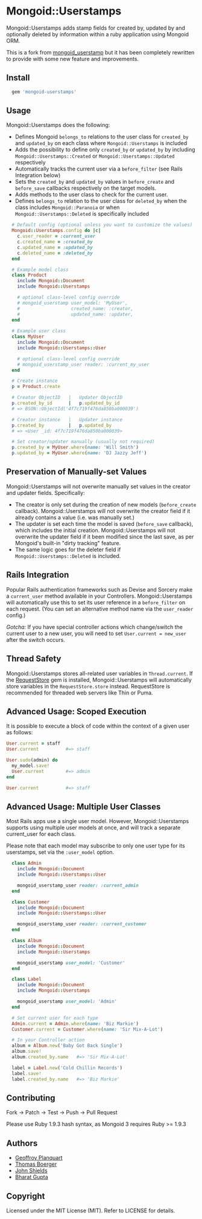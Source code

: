 # Mongoid::Userstamps

Mongoid::Userstamps adds stamp fields for created by, updated by and optionally deleted by
information within a ruby application using Mongoid ORM.

This is a fork from [mongoid_userstamp](https://github.com/tbpro/mongoid_userstamp) but it
has been completely rewritten to provide with some new feature and improvements.

## Install

```ruby
  gem 'mongoid-userstamps'
```

## Usage

Mongoid::Userstamps does the following:
* Defines Mongoid `belongs_to` relations to the user class for `created_by` and `updated_by` on each class where `Mongoid::Userstamps` is included
* Adds the possibility to define only `created_by` or `updated_by` by including `Mongoid::Userstamps::Created` or `Mongoid::Userstamps::Updated` respectively
* Automatically tracks the current user via a `before_filter` (see Rails Integration below)
* Sets the `created_by` and `updated_by` values in `before_create` and `before_save` callbacks respectively on the target models.
* Adds methods to the user class to check for the current user.
* Defines `belongs_to` relation to the user class for `deleted_by` when the class includes `Mongoid::Paranoia` or when `Mongoid::Userstamps::Deleted` is specifically included

```ruby
  # Default config (optional unless you want to customize the values)
  Mongoid::Userstamps.config do |c|
    c.user_reader = :current_user
    c.created_name = :created_by
    c.updated_name = :updated_by
    c.deleted_name = :deleted_by
  end

  # Example model class
  class Product
    include Mongoid::Document
    include Mongoid::Userstamps

    # optional class-level config override
    # mongoid_userstamp user_model: 'MyUser',
    #                   created_name: :creator,
    #                   updated_name: :updater,
  end
 
  # Example user class
  class MyUser
    include Mongoid::Document
    include Mongoid::Userstamps::User

    # optional class-level config override
    # mongoid_userstamp_user reader: :current_my_user
  end

  # Create instance
  p = Product.create

  # Creator ObjectID   |   Updater ObjectID
  p.created_by_id      |   p.updated_by_id
  # => BSON::ObjectId('4f7c719f476da850ba000039')

  # Creator instance   |   Updater instance
  p.created_by         |   p.updated_by
  # => <User _id: 4f7c719f476da850ba000039>

  # Set creator/updater manually (usually not required)
  p.created_by = MyUser.where(name: 'Will Smith')
  p.updated_by = MyUser.where(name: 'DJ Jazzy Jeff')
```


## Preservation of Manually-set Values

Mongoid::Userstamps will not overwrite manually set values in the creator and updater fields. Specifically:

* The creator is only set during the creation of new models (`before_create` callback). Mongoid::Userstamps will not
overwrite the creator field if it already contains a value (i.e. was manually set.)
* The updater is set each time the model is saved (`before_save` callback), which includes the initial
creation. Mongoid::Userstamps will not overwrite the updater field if it been modified since the last save, as
per Mongoid's built-in "dirty tracking" feature.
* The same logic goes for the deleter field if `Mongoid::Userstamps::Deleted` is included.


## Rails Integration

Popular Rails authentication frameworks such as Devise and Sorcery make a `current_user` method available in
your Controllers. Mongoid::Userstamps will automatically use this to set its user reference in a `before_filter`
on each request. (You can set an alternative method name via the `user_reader` config.)

*Gotcha:* If you have special controller actions which change/switch the current user to a new user, you will
need to set `User.current = new_user` after the switch occurs.


## Thread Safety

Mongoid::Userstamps stores all-related user variables in `Thread.current`. If the
[RequestStore](https://github.com/steveklabnik/request_store) gem is installed, Mongoid::Userstamps
will automatically store variables in the `RequestStore.store` instead. RequestStore is recommended
for threaded web servers like Thin or Puma.


## Advanced Usage: Scoped Execution

It is possible to execute a block of code within the context of a given user as follows:

```ruby
User.current = staff
User.current          #=> staff

User.sudo(admin) do
  my_model.save!
  User.current        #=> admin
end

User.current          #=> staff
```


## Advanced Usage: Multiple User Classes

Most Rails apps use a single user model. However, Mongoid::Userstamps supports using multiple user models
at once, and will track a separate current_user for each class.

Please note that each model may subscribe to only one user type for its userstamps, set via the
`:user_model` option.

```ruby
  class Admin
    include Mongoid::Document
    include Mongoid::Userstamps::User

    mongoid_userstamp_user reader: :current_admin
  end

  class Customer
    include Mongoid::Document
    include Mongoid::Userstamps::User

    mongoid_userstamp_user reader: :current_customer
  end

  class Album
    include Mongoid::Document
    include Mongoid::Userstamps

    mongoid_userstamp user_model: 'Customer'
  end

  class Label
    include Mongoid::Document
    include Mongoid::Userstamps

    mongoid_userstamp user_model: 'Admin'
  end

  # Set current user for each type
  Admin.current = Admin.where(name: 'Biz Markie')
  Customer.current = Customer.where(name: 'Sir Mix-A-Lot')

  # In your Controller action
  album = Album.new('Baby Got Back Single')
  album.save!
  album.created_by.name   #=> 'Sir Mix-A-Lot'

  label = Label.new('Cold Chillin Records')
  label.save!
  label.created_by.name   #=> 'Biz Markie'
```

## Contributing

Fork -> Patch -> Test -> Push -> Pull Request

Please use Ruby 1.9.3 hash syntax, as Mongoid 3 requires Ruby >= 1.9.3

## Authors

* [Geoffroy Planquart](https://github.com/Aethelflaed)
* [Thomas Boerger](http://www.tbpro.de)
* [John Shields](https://github.com/johnnyshields)
* [Bharat Gupta](https://github.com/Bharat311)

## Copyright

Licensed under the MIT License (MIT). Refer to LICENSE for details.

